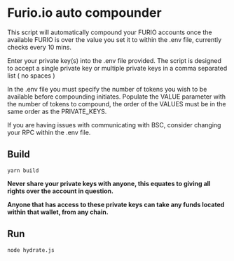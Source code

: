 # Furio.io auto compounder

This script will automatically compound your FURIO accounts once the available FURIO is over the value you set it to within the .env file, currently  checks every 10 mins.

Enter your private key(s) into the .env file provided. The script is designed to accept a single private key or multiple private keys in a comma separated list ( no spaces )

In the .env file you must specify the number of tokens you wish to be available before compounding initiates. Populate the VALUE parameter with the number of tokens to compound, the order of the VALUES must be in the same order as the PRIVATE_KEYS.

If you are having issues with communicating with BSC, consider changing your RPC within the .env file.

## Build

```
yarn build
```

__Never share your private keys with anyone, this equates to giving all rights over the account in question.__

__Anyone that has access to these private keys can take any funds located within that wallet, from any chain.__


## Run

```
node hydrate.js
```

